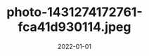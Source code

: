 ---
title: "photo-1431274172761-fca41d930114.jpeg"
src: "../../assets/images/photo-1431274172761-fca41d930114.jpeg"
date: 2022-01-01
---